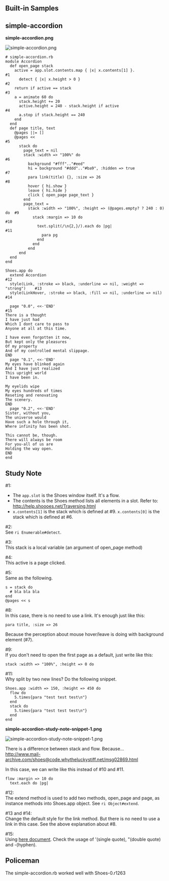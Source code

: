 Built-in Samples
----------------

simple-accordion
----------------
**simple-accordion.png**

![simple-accordion.png](http://github.com/ashbb/shoes_tutorial_html/raw/master/images/simple-accordion.png)

	# simple-accordion.rb
	module Accordion
	  def open_page stack
	    active = app.slot.contents.map { |x| x.contents[1] }.                  #1
	      detect { |x| x.height > 0 }                                          #2
	    return if active == stack                                              #3
	    a = animate 60 do
	      stack.height += 20
	      active.height = 240 - stack.height if active                         #4
	      a.stop if stack.height == 240
	    end
	  end
	  def page title, text
	    @pages ||= []
	    @pages <<                                                              #5
	      stack do
	        page_text = nil
	        stack :width => "100%" do                                          #6
	          background "#fff".."#eed"
	          hi = background "#ddd".."#ba9", :hidden => true                  #7
	          para link(title) {}, :size => 26                                 #8
	          hover { hi.show }
	          leave { hi.hide }
	          click { open_page page_text }
	        end
	        page_text =
	          stack :width => "100%", :height => (@pages.empty? ? 240 : 0) do  #9
	            stack :margin => 10 do                                         #10
	              text.split(/\n{2,}/).each do |pg|                            #11
	                para pg
	              end
	            end
	          end
	      end
	  end
	end
	
	Shoes.app do
	  extend Accordion                                                         #12
	  style(Link, :stroke => black, :underline => nil, :weight => "strong")    #13
	  style(LinkHover, :stroke => black, :fill => nil, :underline => nil)      #14
	
	  page "0.0", <<-'END'                                                     #15
	There is a thought
	I have just had
	Which I dont care to pass to
	Anyone at all at this time.
	
	I have even forgotten it now,
	But kept only the pleasures
	Of my property
	And of my controlled mental slippage.
	END
	  page "0.1", <<-'END'
	My eyes have blinked again
	And I have just realized
	This upright world
	I have been in.
	
	My eyelids wipe
	My eyes hundreds of times
	Reseting and renovating
	The scenery.
	END
	  page "0.2", <<-'END'
	Sister, without you,
	The universe would
	Have such a hole through it,
	Where infinity has been shot.
	
	This cannot be, though.
	There will always be room
	For you-all of us are
	Holding the way open.
	END
	end


Study Note
----------
\#1: <br>
- The `app.slot` is the Shoes window itself. It's a flow. 
- The contents is the Shoes method lists all elements in a slot. 
  Refer to: <http://help.shoooes.net/Traversing.html>
- `x.contents[1]` is the stack which is defined at #9. `x.contents[0]` is the stack which is defined at #6.

\#2: <br>
See `ri Enumerable#detect`.

\#3: <br>
This stack is a local variable (an argument of open\_page method)

\#4: <br>
This active is a page clicked.

\#5: <br>
Same as the following.

	s = stack do
	  # bla bla bla
	end
	@pages << s

\#8: <br>
In this case, there is no need to use a link. It's enough just like this:

	para title, :size => 26

Because the perception about mouse hover/leave is doing with background element (#7).

\#9: <br>
If you don't need to open the first page as a default, just write like this:

	stack :width => "100%", :height => 0 do

\#11: <br>
Why split by two new lines? Do the following snippet.

	Shoes.app :width => 150, :height => 450 do
	  flow do
	    5.times{para "test test test\n"}
	  end
	  stack do
	    5.times{para "test test test\n"}
	  end
	end

**simple-accordion-study-note-snippet-1.png**

![simple-accordion-study-note-snippet-1.png](http://github.com/ashbb/shoes_tutorial_html/raw/master/images/simple-accordion-study-note-snippet-1.png)

There is a difference between stack and flow. Because... <br>
<http://www.mail-archive.com/shoes@code.whytheluckystiff.net/msg02869.html>

In this case, we can write like this instead of #10 and #11.

	flow :margin => 10 do
	  text.each do |pg|

\#12: <br>
The extend method is used to add two methods, open\_page and page, as instance methods into Shoes.app object. See `ri Object#extend`.

\#13 and #14: <br>
Change the default style for the link method. But there is no need to use a link in this case. See the above explanation about #8.

\#15: <br>
Using [here document](http://web.njit.edu/all_topics/Prog_Lang_Docs/html/ruby/syntax.html#here_doc).
Check the usage of '(single quote), "(double quote) and -(hyphen).



Policeman
---------

The simple-accordion.rb worked well with Shoes-0.r1263
